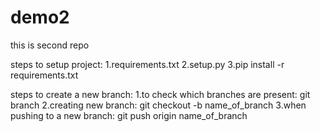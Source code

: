 # demo2
this is second repo

steps to setup project:
1.requirements.txt
2.setup.py
3.pip install -r requirements.txt

 steps to create a new branch:
1.to check which branches are present: git branch
2.creating new branch: git checkout -b name_of_branch
3.when pushing to a new branch: git push origin name_of_branch
